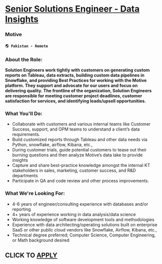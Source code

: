 # [Senior Solutions Engineer - Data Insights](https://www.remotewlb.com/apply/senior-solutions-engineer-data-insights)  
### Motive  
#### `🌎 Pakistan - Remote`  

### **About the Role:**

**Solution Engineers work tightly with customers on generating custom reports on Tableau, data extracts, building custom data pipelines in Snowflake, and providing Best Practices for working with the Motive platform. They support and advocate for our users and focus on delivering quality. The frontline of the organization, Solution Engineers are responsible for meeting customer project deadlines, customer satisfaction for services, and identifying leads/upsell opportunities.**

### **What You'll Do:**

  * Collaborate with customers and various internal teams like Customer Success, support, and OPM teams to understand a client’s data requirements.
  * Build customized reports through Tableau and other data needs via Python, snowflake, airflow, Kibana, etc.,
  * During customer trials, guide potential customers to tease out their burning questions and then analyze Motive’s data lake to provide insights
  * Capture and share best-practice knowledge amongst the internal KT stakeholders in sales, marketing, customer success, and R&D departments
  * Participate in QA and code review and other process improvements.

### **What We're Looking For:**

  * 4-6 years of engineer/consulting experience with databases and/or reporting
  * 4+ years of experience working in data analysis/data science
  * Working knowledge of software development tools and methodologies
  * Experience with data architecting/operating solutions built on enterprise SaaS or other public cloud vendors like Snowflake, Airflow, Kibana, etc.,
  * Technical degree preferred; Computer Science, Computer Engineering, or Math background desired

  
## CLICK TO [APPLY](https://www.remotewlb.com/apply/senior-solutions-engineer-data-insights)

